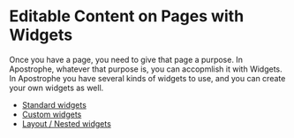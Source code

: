 # Editable Content on Pages with Widgets

Once you have a page, you need to give that page a purpose. In Apostrophe, whatever that purpose is, you can accopmlish it with Widgets. In Apostrophe you have several kinds of widgets to use, and you can create your own widgets as well.

* [Standard widgets](/core-concepts/editable-content-on-pages/standard-widgets.md)
* [Custom widgets](/core-concepts/editable-content-on-pages/custom-widgets.md)
* [Layout / Nested widgets](/core-concepts/editable-content-on-pages/layout-widgets.md)